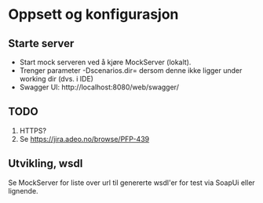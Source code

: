 Oppsett og konfigurasjon
====

Starte server
----
* Start mock serveren ved å kjøre MockServer (lokalt).
* Trenger parameter -Dscenarios.dir=<path til scenarios> dersom denne ikke ligger under working dir (dvs. i IDE)
* Swagger UI: http://localhost:8080/web/swagger/

TODO
----
1. HTTPS?
2. Se https://jira.adeo.no/browse/PFP-439

Utvikling, wsdl
----
Se MockServer for liste over url til genererte wsdl'er for test via SoapUi eller lignende.
